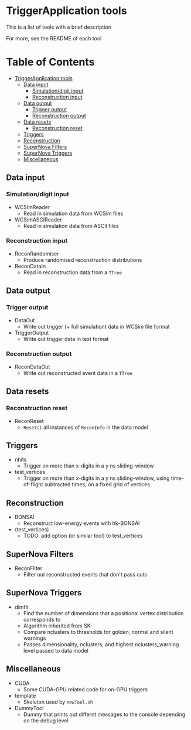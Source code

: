# TriggerApplication tools

This is a list of tools with a brief description

For more, see the README of each tool

Table of Contents
=================

   * [TriggerApplication tools](#triggerapplication-tools)
      * [Data input](#data-input)
         * [Simulation/digit input](#simulationdigit-input)
         * [Reconstruction input](#reconstruction-input)
      * [Data output](#data-output)
         * [Trigger output](#trigger-output)
         * [Reconstruction output](#reconstruction-output)
      * [Data resets](#data-resets)
         * [Reconstruction reset](#reconstruction-reset)
      * [Triggers](#triggers)
      * [Reconstruction](#reconstruction)
      * [SuperNova Filters](#supernova-filters)
      * [SuperNova Triggers](#supernova-triggers)
      * [Miscellaneous](#miscellaneous)

## Data input

### Simulation/digit input
* WCSimReader
  * Read in simulation data from WCSim files
* WCSimASCIReader
  * Read in simulation data from ASCII files

### Reconstruction input
* ReconRandomiser
  * Produce randomised reconstruction distributions
* ReconDataIn
  * Read in reconstruction data from a `TTree`

## Data output

### Trigger output
* DataOut
  * Write out trigger (+ full simulation) data in WCSim file format
* TriggerOutput
  * Write out trigger data in text format

### Reconstruction output
* ReconDataOut
  * Write out reconstructed event data in a `TTree`

## Data resets

### Reconstruction reset
* ReconReset
  * `Reset()` all instances of `ReconInfo` in the data model

## Triggers

* nhits
  * Trigger on more than x-digits in a y ns sliding-window
* test_vertices
  * Trigger on more than x-digits in a y ns sliding-window, using time-of-flight subtracted times, on a fixed grid of vertices

## Reconstruction

* BONSAI
  * Reconstruct low-energy events with hk-BONSAI
* (test_vertices)
  * TODO: add option (or similar tool) to test_vertices

## SuperNova Filters

* ReconFilter
  * Filter out reconstructed events that don't pass cuts

## SuperNova Triggers

* dimfit
  * Find the number of dimensions that a positional vertex distribution corresponds to
  * Algorithm inherited from SK
  * Compare nclusters to thresholds for golden, normal and silent warnings
  * Passes dimensionality, nclusters, and highest nclusters_warning level passed to data model

## Miscellaneous

* CUDA
  * Some CUDA-GPU related code for on-GPU triggers
* template
  * Skeleton used by `newTool.sh`
* DummyTool
  * Dummy that prints out differnt messages to the console depending on the debug level
